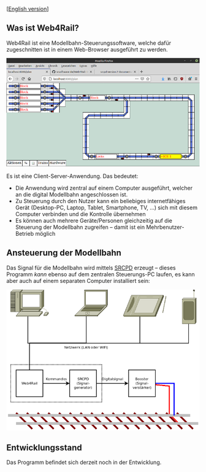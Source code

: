 [[English version](README.en.md)]

## Was ist Web4Rail?

Web4Rail ist eine Modellbahn-Steuerungssoftware, welche dafür zugeschnitten ist in einem Web-Browser ausgeführt zu werden.

![Screenshot](doc/images/Web4Rail.screenshot01.png)

Es ist eine Client-Server-Anwendung. Das bedeutet:

* Die Anwendung wird zentral auf einem Computer ausgeführt, welcher an die digital Modellbahn angeschlossen ist.
* Zu Steuerung durch den Nutzer kann ein beliebiges internetfähiges Gerät (Desktop-PC, Laptop, Tablet, Smartphone, TV, ...) sich mit diesem Computer verbinden und die Kontrolle übernehmen
* Es können auch mehrere Geräte/Personen gleichzeitig auf die Steuerung der Modellbahn zugreifen – damit ist ein Mehrbenutzer-Betrieb möglich

## Ansteuerung der Modellbahn

Das Signal für die Modellbahn wird mittels [SRCPD] erzeugt – dieses Programm *kann* ebenso auf dem zentralen Steuerungs-PC laufen, es kann aber auch auf einem separaten Computer installiert sein:

![Schema](doc/Web4Rail.png)

[SRCPD]: http://srcpd.sourceforge.net/srcpd/index.html

## Entwicklungsstand

Das Programm befindet sich derzeit noch in der Entwicklung.
